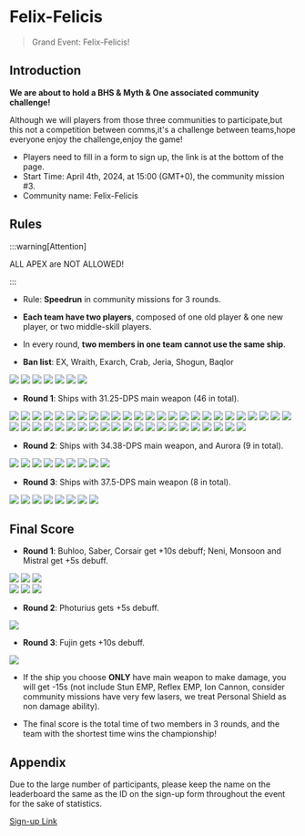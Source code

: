 # Felix-Felicis

> Grand Event: Felix-Felicis!

## Introduction

**We are about to hold a BHS & Myth & One associated community challenge!**

Although we will players from those three communities to participate,but this not a competition between comms,it's a challenge between teams,hope everyone enjoy the challenge,enjoy the game!

- Players need to fill in a form to sign up, the link is at the bottom of the page.
- Start Time: April 4th, 2024, at 15:00 (GMT+0), the community mission #3.
- Community name: Felix-Felicis

## Rules

:::warning[Attention]

ALL APEX are NOT ALLOWED!

:::

- Rule: **Speedrun** in community missions for 3 rounds.
- **Each team have two players**, composed of one old player & one new player, or two middle-skill players.
- In every round, **two members in one team cannot use the same ship**.

- **Ban list**: EX, Wraith, Exarch, Crab, Jeria, Shogun, Baqlor

<img src="/ships/ship_34.png" style={{zoom:0.25}}/>
<img src="/ships/ship_65.png" style={{zoom:0.25}}/>
<img src="/ships/ship_57.png" style={{zoom:0.25}}/>
<img src="/ships/ship_88.png" style={{zoom:0.25}}/>
<img src="/ships/ship_91.png" style={{zoom:0.25}}/>
<img src="/ships/ship_68.png" style={{zoom:0.25}}/>
<img src="/ships/ship_43.png" style={{zoom:0.25}}/>

- **Round 1**: Ships with 31.25-DPS main weapon (46 in total).

<img src="/ships/ship_1.png" style={{zoom:0.25}}/>
<img src="/ships/ship_3.png" style={{zoom:0.25}}/>
<img src="/ships/ship_4.png" style={{zoom:0.25}}/>
<img src="/ships/ship_5.png" style={{zoom:0.25}}/>
<img src="/ships/ship_11.png" style={{zoom:0.25}}/>
<img src="/ships/ship_16.png" style={{zoom:0.25}}/>
<img src="/ships/ship_19.png" style={{zoom:0.25}}/>
<img src="/ships/ship_20.png" style={{zoom:0.25}}/>
<img src="/ships/ship_22.png" style={{zoom:0.25}}/>
<img src="/ships/ship_24.png" style={{zoom:0.25}}/>
<img src="/ships/ship_25.png" style={{zoom:0.25}}/>
<img src="/ships/ship_26.png" style={{zoom:0.25}}/>
<img src="/ships/ship_32.png" style={{zoom:0.25}}/>
<img src="/ships/ship_33.png" style={{zoom:0.25}}/>
<img src="/ships/ship_39.png" style={{zoom:0.25}}/>
<img src="/ships/ship_41.png" style={{zoom:0.25}}/>
<img src="/ships/ship_42.png" style={{zoom:0.25}}/>
<img src="/ships/ship_44.png" style={{zoom:0.25}}/>
<img src="/ships/ship_45.png" style={{zoom:0.25}}/>
<img src="/ships/ship_47.png" style={{zoom:0.25}}/>
<img src="/ships/ship_50.png" style={{zoom:0.25}}/>
<img src="/ships/ship_51.png" style={{zoom:0.25}}/>
<img src="/ships/ship_52.png" style={{zoom:0.25}}/>
<img src="/ships/ship_53.png" style={{zoom:0.25}}/>
<img src="/ships/ship_55.png" style={{zoom:0.25}}/>
<img src="/ships/ship_58.png" style={{zoom:0.25}}/>
<img src="/ships/ship_59.png" style={{zoom:0.25}}/>
<img src="/ships/ship_61.png" style={{zoom:0.25}}/>
<img src="/ships/ship_62.png" style={{zoom:0.25}}/>
<img src="/ships/ship_64.png" style={{zoom:0.25}}/>
<img src="/ships/ship_67.png" style={{zoom:0.25}}/>
<img src="/ships/ship_70.png" style={{zoom:0.25}}/>
<img src="/ships/ship_73.png" style={{zoom:0.25}}/>
<img src="/ships/ship_77.png" style={{zoom:0.25}}/>
<img src="/ships/ship_78.png" style={{zoom:0.25}}/>
<img src="/ships/ship_79.png" style={{zoom:0.25}}/>
<img src="/ships/ship_83.png" style={{zoom:0.25}}/>
<img src="/ships/ship_84.png" style={{zoom:0.25}}/>
<img src="/ships/ship_85.png" style={{zoom:0.25}}/>
<img src="/ships/ship_87.png" style={{zoom:0.25}}/>
<img src="/ships/ship_92.png" style={{zoom:0.25}}/>
<img src="/ships/ship_93.png" style={{zoom:0.25}}/>
<img src="/ships/ship_94.png" style={{zoom:0.25}}/>
<img src="/ships/ship_96.png" style={{zoom:0.25}}/>
<img src="/ships/ship_97.png" style={{zoom:0.25}}/>
<img src="/ships/ship_98.png" style={{zoom:0.25}}/>

- **Round 2**: Ships with 34.38-DPS main weapon, and Aurora (9 in total).

<img src="/ships/ship_2.png" style={{zoom:0.25}}/>
<img src="/ships/ship_8.png" style={{zoom:0.25}}/>
<img src="/ships/ship_9.png" style={{zoom:0.25}}/>
<img src="/ships/ship_29.png" style={{zoom:0.25}}/>
<img src="/ships/ship_30.png" style={{zoom:0.25}}/>
<img src="/ships/ship_31.png" style={{zoom:0.25}}/>
<img src="/ships/ship_35.png" style={{zoom:0.25}}/>
<img src="/ships/ship_37.png" style={{zoom:0.25}}/>
<img src="/ships/ship_49.png" style={{zoom:0.25}}/>

- **Round 3**: Ships with 37.5-DPS main weapon (8 in total).

<img src="/ships/ship_7.png" style={{zoom:0.25}}/>
<img src="/ships/ship_23.png" style={{zoom:0.25}}/>
<img src="/ships/ship_36.png" style={{zoom:0.25}}/>
<img src="/ships/ship_40.png" style={{zoom:0.25}}/>
<img src="/ships/ship_69.png" style={{zoom:0.25}}/>
<img src="/ships/ship_72.png" style={{zoom:0.25}}/>
<img src="/ships/ship_74.png" style={{zoom:0.25}}/>
<img src="/ships/ship_82.png" style={{zoom:0.25}}/>

## Final Score

- **Round 1**: Buhloo, Saber, Corsair get +10s debuff; Neni, Monsoon and Mistral get +5s debuff.

<img src="/ships/ship_20.png" style={{zoom:0.25}}/>
<img src="/ships/ship_51.png" style={{zoom:0.25}}/>
<img src="/ships/ship_61.png" style={{zoom:0.25}}/>
<br/>
<img src="/ships/ship_84.png" style={{zoom:0.25}}/>
<img src="/ships/ship_98.png" style={{zoom:0.25}}/>
<img src="/ships/ship_94.png" style={{zoom:0.25}}/>

- **Round 2**: Photurius gets +5s debuff.

<img src="/ships/ship_29.png" style={{zoom:0.25}}/>

- **Round 3**: Fujin gets +10s debuff.

<img src="/ships/ship_7.png" style={{zoom:0.25}}/>

- If the ship you choose **ONLY** have main weapon to make damage, you will get -15s (not include Stun EMP, Reflex EMP, Ion Cannon, consider community missions have very few lasers, we treat Personal Shield as non damage ability).

- The final score is the total time of two members in 3 rounds, and the team with the shortest time wins the championship!

## Appendix

Due to the large number of participants, please keep the name on the leaderboard the same as the ID on the sign-up form throughout the event for the sake of statistics.

[Sign-up Link](https://docs.google.com/forms/d/e/1FAIpQLSewNG5rzOhzbOUZTY4PojtT8oc5Pd3bk3bOZ_7PM-7v--85hg/viewform?usp=sf_link)